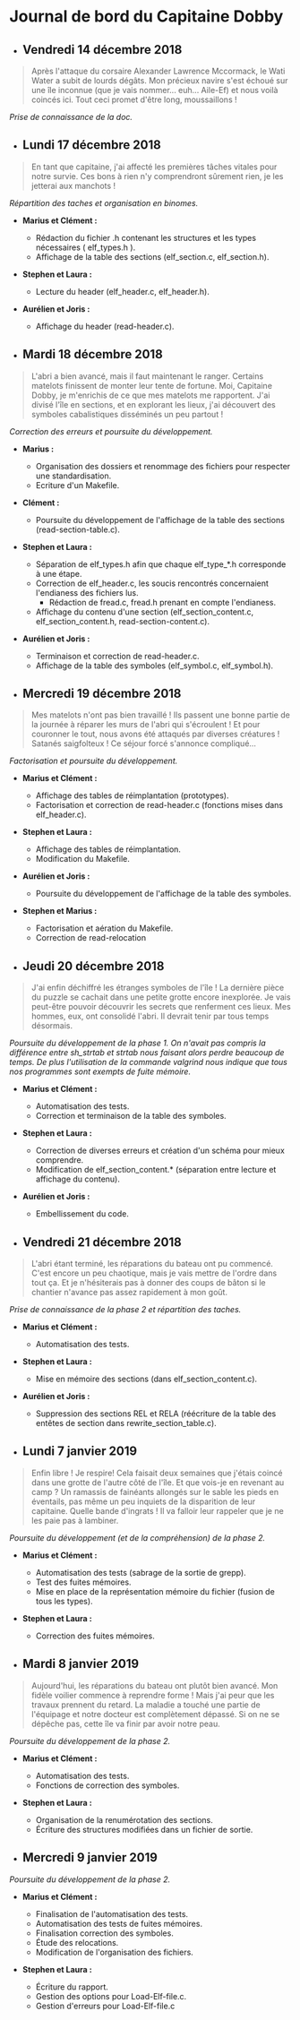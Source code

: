 # Journal de bord du Capitaine Dobby


* ## Vendredi 14 décembre 2018
> Après l'attaque du corsaire Alexander Lawrence Mccormack, le Wati Water a subit de lourds dégâts.
> Mon précieux navire s'est échoué sur une île inconnue (que je vais nommer... euh... Aile-Ef) et nous voilà coincés ici.
> Tout ceci promet d'être long, moussaillons !

*Prise de connaissance de la doc.*

* ## Lundi 17 décembre 2018
> En tant que capitaine, j'ai affecté les premières tâches vitales pour notre survie. Ces bons à rien
> n'y comprendront sûrement rien, je les jetterai aux manchots !

*Répartition des taches et organisation en binomes.*

  * __Marius et Clément :__
    * Rédaction du fichier .h contenant les structures et les types nécessaires ( elf_types.h ).
    * Affichage de la table des sections (elf_section.c, elf_section.h).

  * __Stephen et Laura :__
    * Lecture du header (elf_header.c, elf_header.h).

  * __Aurélien et Joris :__
    * Affichage du header (read-header.c).


* ## Mardi 18 décembre 2018
> L'abri a bien avancé, mais il faut maintenant le ranger. Certains matelots finissent de monter leur tente de fortune.
> Moi, Capitaine Dobby, je m'enrichis de ce que mes matelots me rapportent. J'ai divisé l'île en sections, et en explorant
> les lieux, j'ai découvert des symboles cabalistiques disséminés un peu partout !

*Correction des erreurs et poursuite du développement.*

  * __Marius :__
    * Organisation des dossiers et renommage des fichiers pour respecter une standardisation.
    * Ecriture d'un Makefile.

  * __Clément :__
    * Poursuite du développement de l'affichage de la table des sections (read-section-table.c).

  * __Stephen et Laura :__
    * Séparation de elf_types.h afin que chaque elf_type_*.h corresponde à une étape.
    * Correction de elf_header.c, les soucis rencontrés concernaient l'endianess des fichiers lus.
      * Rédaction de fread.c, fread.h prenant en compte l'endianess.
    * Affichage du contenu d'une section (elf_section_content.c, elf_section_content.h, read-section-content.c).

  * __Aurélien et Joris :__
    * Terminaison et correction de read-header.c.
    * Affichage de la table des symboles (elf_symbol.c, elf_symbol.h).

* ## Mercredi 19 décembre 2018
> Mes matelots n'ont pas bien travaillé ! Ils passent une bonne partie de la journée à réparer les murs de l'abri qui
> s'écroulent ! Et pour couronner le tout, nous avons été attaqués par diverses créatures ! Satanés saigfolteux !
> Ce séjour forcé s'annonce compliqué...

*Factorisation et poursuite du développement.*

  * __Marius et Clément :__
    * Affichage des tables de réimplantation (prototypes).
    * Factorisation et correction de read-header.c (fonctions mises dans elf_header.c).

  * __Stephen et Laura :__
    * Affichage des tables de réimplantation.
    * Modification du Makefile.

  * __Aurélien et Joris :__
    * Poursuite du développement de l'affichage de la table des symboles.

  * __Stephen et Marius :__
    * Factorisation et aération du Makefile.
    * Correction de read-relocation


* ## Jeudi 20 décembre 2018
> J'ai enfin déchiffré les étranges symboles de l'île ! La dernière pièce du puzzle se cachait dans une petite grotte
> encore inexplorée. Je vais peut-être pouvoir découvrir les secrets que renferment ces lieux. Mes hommes, eux, ont
> consolidé l'abri. Il devrait tenir par tous temps désormais.

*Poursuite du développement de la phase 1. On n'avait pas compris la différence entre sh_strtab et strtab nous faisant alors perdre beaucoup de temps. De plus l'utilisation de la commande valgrind nous indique que tous nos programmes sont exempts de fuite mémoire.*

  * __Marius et Clément :__
    * Automatisation des tests.
    * Correction et terminaison de la table des symboles.

  * __Stephen et Laura :__
    * Correction de diverses erreurs et création d'un schéma pour mieux comprendre.
    * Modification de elf_section_content.* (séparation entre lecture et affichage du contenu).

  * __Aurélien et Joris :__
    * Embellissement du code.

* ## Vendredi 21 décembre 2018
> L'abri étant terminé, les réparations du bateau ont pu commencé. C'est encore un peu chaotique, mais je vais mettre de
> l'ordre dans tout ça. Et je n'hésiterais pas à donner des coups de bâton si le chantier n'avance pas assez rapidement
> à mon goût.

*Prise de connaissance de la phase 2 et répartition des taches.*

  * __Marius et Clément :__
    * Automatisation des tests.

  * __Stephen et Laura :__
    * Mise en mémoire des sections (dans elf_section_content.c).

  * __Aurélien et Joris :__
    * Suppression des sections REL et RELA (réécriture de la table des entêtes de section dans rewrite_section_table.c).

* ## Lundi 7 janvier 2019
> Enfin libre ! Je respire! Cela faisait deux semaines que j'étais coincé dans une grotte de l'autre côté de l'île.
> Et que vois-je en revenant au camp ? Un ramassis de fainéants allongés sur le sable les pieds en éventails, pas même
> un peu inquiets de la disparition de leur capitaine. Quelle bande d'ingrats ! Il va falloir leur rappeler que je ne
> les paie pas à lambiner.

*Poursuite du développement (et de la compréhension) de la phase 2.*

  * __Marius et Clément :__
    * Automatisation des tests (sabrage de la sortie de grepp).
    * Test des fuites mémoires.
    * Mise en place de la représentation mémoire du fichier (fusion de tous les types).

  * __Stephen et Laura :__
    * Correction des fuites mémoires.

* ## Mardi 8 janvier 2019
> Aujourd'hui, les réparations du bateau ont plutôt bien avancé. Mon fidèle voilier commence à reprendre forme ! Mais
> j'ai peur que les travaux prennent du retard. La maladie a touché une partie de l'équipage et notre docteur est
> complètement dépassé. Si on ne se dépêche pas, cette île va finir par avoir notre peau.

*Poursuite du développement de la phase 2.*

  * __Marius et Clément :__
    * Automatisation des tests.
    * Fonctions de correction des symboles.

  * __Stephen et Laura :__
    * Organisation de la renumérotation des sections.
    * Écriture des structures modifiées dans un fichier de sortie.

* ## Mercredi 9 janvier 2019
>

*Poursuite du développement de la phase 2.*

  * __Marius et Clément :__
    * Finalisation de l'automatisation des tests.
    * Automatisation des tests de fuites mémoires.
    * Finalisation correction des symboles.
    * Étude des relocations.
    * Modification de l'organisation des fichiers.

  * __Stephen et Laura :__
    * Écriture du rapport.
    * Gestion des options pour Load-Elf-file.c.
    * Gestion d'erreurs pour Load-Elf-file.c
